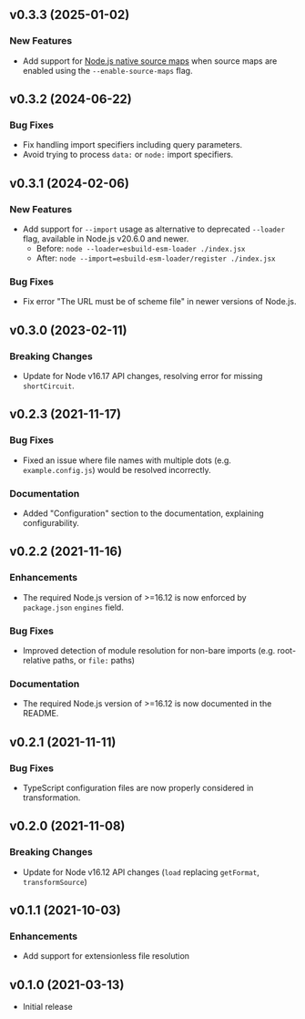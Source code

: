 ## v0.3.3 (2025-01-02)

### New Features

- Add support for [Node.js native source maps](https://nodejs.org/api/module.html#source-map-v3-support) when source maps are enabled using the `--enable-source-maps` flag.

## v0.3.2 (2024-06-22)

### Bug Fixes

- Fix handling import specifiers including query parameters.
- Avoid trying to process `data:` or `node:` import specifiers.

## v0.3.1 (2024-02-06)

### New Features

- Add support for `--import` usage as alternative to deprecated `--loader` flag, available in Node.js v20.6.0 and newer.
  - Before: `node --loader=esbuild-esm-loader ./index.jsx`
  - After: `node --import=esbuild-esm-loader/register ./index.jsx`

### Bug Fixes

- Fix error "The URL must be of scheme file" in newer versions of Node.js.

## v0.3.0 (2023-02-11)

### Breaking Changes

- Update for Node v16.17 API changes, resolving error for missing `shortCircuit`.

## v0.2.3 (2021-11-17)

### Bug Fixes

- Fixed an issue where file names with multiple dots (e.g. `example.config.js`) would be resolved incorrectly.

### Documentation

- Added "Configuration" section to the documentation, explaining configurability.

## v0.2.2 (2021-11-16)

### Enhancements

- The required Node.js version of >=16.12 is now enforced by `package.json` `engines` field.

### Bug Fixes

- Improved detection of module resolution for non-bare imports (e.g. root-relative paths, or `file:` paths)

### Documentation

- The required Node.js version of >=16.12 is now documented in the README.

## v0.2.1 (2021-11-11)

### Bug Fixes

- TypeScript configuration files are now properly considered in transformation.

## v0.2.0 (2021-11-08)

### Breaking Changes

- Update for Node v16.12 API changes (`load` replacing `getFormat`, `transformSource`)

## v0.1.1 (2021-10-03)

### Enhancements

- Add support for extensionless file resolution

## v0.1.0 (2021-03-13)

- Initial release
